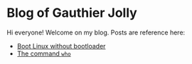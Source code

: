 # Blog of Gauthier Jolly

Hi everyone! Welcome on my blog. Posts are reference here:
 - [Boot Linux without bootloader](./grub_less.md)
 - [The command `who`](./who.md)
